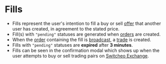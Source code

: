 # Fills

* Fills represent the user's intention to fill a buy or sell [offer](#offers) that another user has created, in agreement
to the stated price.
* Fill(s) with `"pending"` statuses are generated when [orders](#orders) are created.
* When the [order](#orders) containing the fill is [broadcast](#broadcast-orders), a [trade](#trades) is created.
* Fills with `"pending"` statuses are **expired** after **3 minutes**.
* Fills can be seen in the confirmation modal which shows up when the user 
attempts to buy or sell trading pairs on [Switcheo Exchange](#https://switcheo.exchange).
